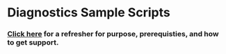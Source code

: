 # Diagnostics Sample Scripts

### [Click here](/README.md) for a refresher for purpose, prerequisties, and how to get support.
